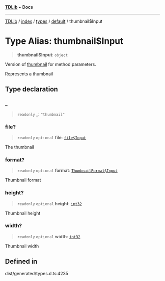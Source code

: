 [**TDLib**](../../../../../../README.md) • **Docs**

***

[TDLib](../../../../../../modules.md) / [index](../../../../../README.md) / [types](../../../README.md) / [default](../README.md) / thumbnail$Input

# Type Alias: thumbnail$Input

> **thumbnail$Input**: `object`

Version of [thumbnail](thumbnail-1.md) for method parameters.

Represents a thumbnail

## Type declaration

### \_

> `readonly` **\_**: `"thumbnail"`

### file?

> `readonly` `optional` **file**: [`file$Input`](file$Input-1.md)

The thumbnail

### format?

> `readonly` `optional` **format**: [`ThumbnailFormat$Input`](ThumbnailFormat$Input.md)

Thumbnail format

### height?

> `readonly` `optional` **height**: [`int32`](int32-1.md)

Thumbnail height

### width?

> `readonly` `optional` **width**: [`int32`](int32-1.md)

Thumbnail width

## Defined in

dist/generated/types.d.ts:4235
